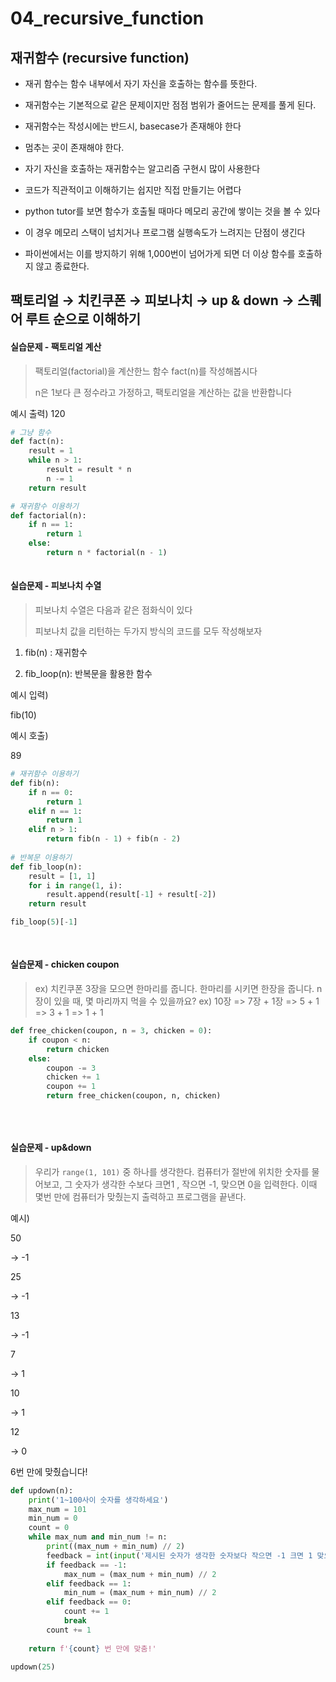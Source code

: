 # 04_recursive_function

## 재귀함수 (recursive function)

- 재귀 함수는 함수 내부에서 자기 자신을 호출하는 함수를 뜻한다.

- 재귀함수는 기본적으로 같은 문제이지만 점점 범위가 줄어드는 문제를 풀게 된다.

- 재귀함수는 작성시에는 반드시, basecase가 존재해야 한다

- 멈추는 곳이 존재해야 한다.

- 자기 자신을 호출하는 재귀함수는 알고리즘 구현시 많이 사용한다

- 코드가 직관적이고 이해하기는 쉽지만 직접 만들기는 어렵다

- python tutor를 보면 함수가 호출될 때마다 메모리 공간에 쌓이는 것을 볼 수 있다

- 이 경우 메모리 스택이 넘치거나 프로그램 실행속도가 느려지는 단점이 생긴다

- 파이썬에서는 이를 방지하기 위해 1,000번이 넘어가게 되면 더 이상 함수를 호출하지 않고 종료한다.

  

## 팩토리얼 → 치킨쿠폰 → 피보나치 → up & down  → 스퀘어 루트 순으로 이해하기



#### 실습문제 - 팩토리얼 계산

> 팩토리얼(factorial)을 계산한느 함수 fact(n)를 작성해봅시다
>
> n은 1보다 큰 정수라고 가정하고, 팩토리얼을 계산하는 값을 반환합니다

예시 출력) 120

```python
# 그냥 함수
def fact(n):
    result = 1
    while n > 1:
        result = result * n 
        n -= 1
    return result

# 재귀함수 이용하기
def factorial(n):
    if n == 1:
        return 1
    else:
        return n * factorial(n - 1)
    
```



#### 실습문제 - 피보나치 수열

> 피보나치 수열은 다음과 같은 점화식이 있다
>
> 피보나치 값을 리턴하는 두가지 방식의 코드를 모두 작성해보자

1) fib(n) : 재귀함수

2) fib_loop(n): 반복문을 활용한 함수

예시 입력)

fib(10)

예시 호출)

89

````python
# 재귀함수 이용하기
def fib(n):
    if n == 0:
        return 1
    elif n == 1:
        return 1
    elif n > 1:
        return fib(n - 1) + fib(n - 2)
    
# 반복문 이용하기
def fib_loop(n):
    result = [1, 1]
    for i in range(1, i):
        result.append(result[-1] + result[-2])
    return result

fib_loop(5)[-1]
    
        
````



#### 실습문제 - chicken coupon

>ex) 치킨쿠폰 3장을 모으면 한마리를 줍니다. 한마리를 시키면 한장을 줍니다. n장이 있을 때, 몇 마리까지 먹을 수 있을까요? ex) 10장 => 7장 + 1장 => 5 + 1 => 3 + 1 => 1 + 1

```python
def free_chicken(coupon, n = 3, chicken = 0):
    if coupon < n:
        return chicken
    else:
        coupon -= 3
        chicken += 1
        coupon += 1
        return free_chicken(coupon, n, chicken)
      
        
    

```



#### 실습문제 - up&down

> 우리가 `range(1, 101)` 중 하나를 생각한다. 컴퓨터가 절반에 위치한 숫자를 물어보고, 그 숫자가 생각한 수보다 크면1 , 작으면 -1, 맞으면 0을 입력한다. 이때 몇번 만에 컴퓨터가 맞췄는지 출력하고 프로그램을 끝낸다.

예시)

50

→ -1

25

→ -1

13

→ -1

7

→ 1

10

→ 1

12 

→ 0

6번 만에 맞췄습니다!

```python
def updown(n):
    print('1~100사이 숫자를 생각하세요')
    max_num = 101
    min_num = 0
    count = 0
    while max_num and min_num != n:
        print((max_num + min_num) // 2)
        feedback = int(input('제시된 숫자가 생각한 숫자보다 작으면 -1 크면 1 맞으면 0을 입력하세요'))
    	if feedback == -1:
            max_num = (max_num + min_num) // 2
        elif feedback == 1:
            min_num = (max_num + min_num) // 2
        elif feedback == 0:
            count += 1
            break
        count += 1
        
    return f'{count} 번 만에 맞춤!'
        
updown(25)   
```



